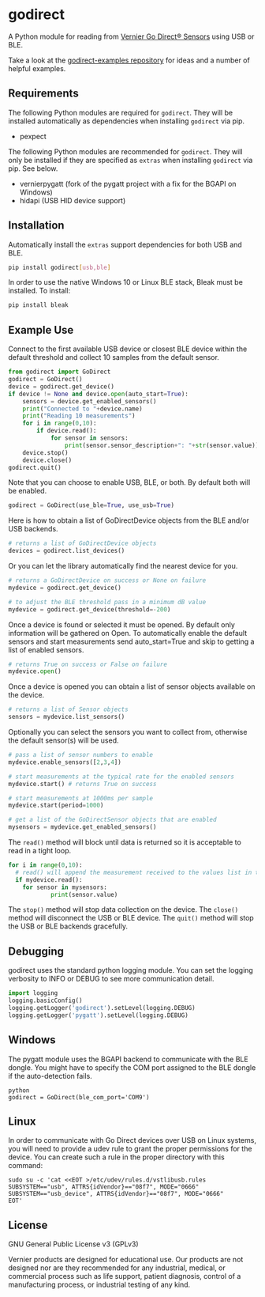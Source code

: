 # godirect

A Python module for reading from [Vernier Go Direct® Sensors](https://www.vernier.com/products/sensors/go-direct-sensors/) using USB or BLE.

Take a look at the [godirect-examples repository](https://github.com/VernierST/godirect-examples) for ideas and a number of helpful examples.

## Requirements

The following Python modules are required for `godirect`. They will be installed
automatically as dependencies when installing `godirect` via pip.

* pexpect

The following Python modules are recommended for `godirect`. They will only be installed if they are specified as `extras` when installing `godirect` via pip. See below.

* vernierpygatt (fork of the pygatt project with a fix for the BGAPI on Windows)
* hidapi (USB HID device support)

## Installation

Automatically install the `extras` support dependencies for both USB and BLE.
```bash
pip install godirect[usb,ble]
```

In order to use the native Windows 10 or Linux BLE stack, Bleak must be installed.  To install:
```bash
pip install bleak
```

## Example Use

Connect to the first available USB device or closest BLE device within the default threshold and collect 10 samples from the default sensor.
```python
from godirect import GoDirect
godirect = GoDirect()
device = godirect.get_device()
if device != None and device.open(auto_start=True):
	sensors = device.get_enabled_sensors()
	print("Connected to "+device.name)
	print("Reading 10 measurements")
	for i in range(0,10):
		if device.read():
			for sensor in sensors:
				print(sensor.sensor_description+": "+str(sensor.value))
	device.stop()
	device.close()
godirect.quit()
```

Note that you can choose to enable USB, BLE, or both. By default both will be enabled.
```python
godirect = GoDirect(use_ble=True, use_usb=True)
```

Here is how to obtain a list of GoDirectDevice objects from the BLE and/or USB backends.
```python
# returns a list of GoDirectDevice objects
devices = godirect.list_devices()
```

Or you can let the library automatically find the nearest device for you.
```python
# returns a GoDirectDevice on success or None on failure
mydevice = godirect.get_device()

# to adjust the BLE threshold pass in a minimum dB value
mydevice = godirect.get_device(threshold=-200)
```

Once a device is found or selected it must be opened. By default only information will be 
gathered on Open. To automatically enable the default sensors and start measurements send 
auto_start=True and skip to getting a list of enabled sensors. 
```python
# returns True on success or False on failure
mydevice.open()
```

Once a device is opened you can obtain a list of sensor objects available on
the device.
```python
# returns a list of Sensor objects
sensors = mydevice.list_sensors()
```

Optionally you can select the sensors you want to collect from, otherwise the
default sensor(s) will be used.
```python
# pass a list of sensor numbers to enable
mydevice.enable_sensors([2,3,4])
```

```python
# start measurements at the typical rate for the enabled sensors
mydevice.start() # returns True on success

# start measurements at 1000ms per sample
mydevice.start(period=1000)

# get a list of the GoDirectSensor objects that are enabled
mysensors = mydevice.get_enabled_sensors()
```

The `read()` method will block until data is returned so it is acceptable to read
in a tight loop.

```python
for i in range(0,10):
  # read() will append the measurement received to the values list in the Sensor object
  if mydevice.read():
    for sensor in mysensors:
			print(sensor.value)
```

The `stop()` method will stop data collection on the device. The `close()` method
will disconnect the USB or BLE device. The `quit()` method will stop the USB or BLE backends gracefully.

## Debugging

godirect uses the standard python logging module. You can set the logging verbosity
to INFO or DEBUG to see more communication detail.

```python
import logging
logging.basicConfig()
logging.getLogger('godirect').setLevel(logging.DEBUG)
logging.getLogger('pygatt').setLevel(logging.DEBUG)
```

## Windows

The pygatt module uses the BGAPI backend to communicate with the BLE dongle.
You might have to specify the COM port assigned to the BLE dongle if the auto-detection fails.

```
python
godirect = GoDirect(ble_com_port='COM9')
```

## Linux

In order to communicate with Go Direct devices over USB on Linux systems, you will need to provide a udev rule to grant the proper permissions for the device. You can create such a rule in the proper directory with this command:

```
sudo su -c 'cat <<EOT >/etc/udev/rules.d/vstlibusb.rules
SUBSYSTEM=="usb", ATTRS{idVendor}=="08f7", MODE="0666"
SUBSYSTEM=="usb_device", ATTRS{idVendor}=="08f7", MODE="0666"
EOT'
```

## License

GNU General Public License v3 (GPLv3)

Vernier products are designed for educational use. Our products are not designed nor are they recommended for any industrial, medical, or commercial process such as life support, patient diagnosis, control of a manufacturing process, or industrial testing of any kind.
